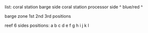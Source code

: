 list:
coral station barge side
coral station processor side
^ blue/red ^

barge zone
1st
2nd
3rd positions

reef
6 sides
positions:
a
b
c
d
e
f
g
h
i
j
k
l